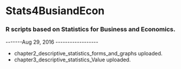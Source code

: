 # Stats4BusiandEcon
### R scripts based on Statistics for Business and Economics.

-------Aug 29, 2016 ------------------

- chapter2_descriptive_statistics_forms_and_graphs uploaded.
- chapter3_descriptive_statistics_Value uploaded.
